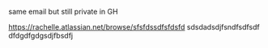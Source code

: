 same email but still private in GH

https://rachelle.atlassian.net/browse/sfsfdssdfsfdsfd
sdsdadsdjfsndfsdfsdf
dfdgdfgdgsdjfbsdfj
